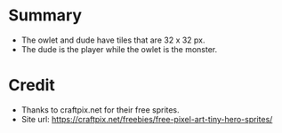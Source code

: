 # Summary
* The owlet and dude have tiles that are 32 x 32 px. 
* The dude is the player while the owlet is the monster.
# Credit
* Thanks to craftpix.net for their free sprites.
* Site url: https://craftpix.net/freebies/free-pixel-art-tiny-hero-sprites/ 